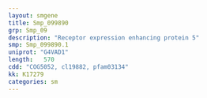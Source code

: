 ```yaml
---
layout: smgene
title: Smp_099890
grp: Smp_09
description: "Receptor expression enhancing protein 5"
smp: Smp_099890.1
uniprot: "G4VAD1"
length:   570
cdd: "COG5052, cl19882, pfam03134"
kk: K17279
categories: sm
---
```

